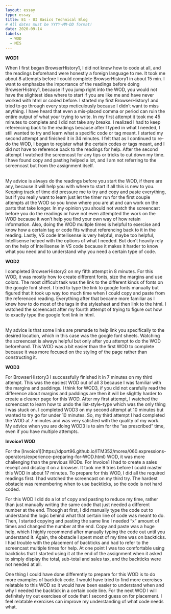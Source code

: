 ```yaml
---
layout: essay
type: essay
title: E1 - UI Basics Technical Blog
# All dates must be YYYY-MM-DD format!
date: 2020-09-14
labels:
  - WOD
  - MIS
---
```

<p><b>WOD1</b></p>
When I first began BrowserHistory1, I did not know how to code at all, and the readings beforehand were honestly a foreign language to me. It took me about 8 attempts before I could complete BrowserHistory1 in about 15 min. I want to emphasize the importance of the readings before doing BrowserHistroy1, because if you jump right into the WOD, you would not have the slightest idea where to start if you are like me and have never worked with html or coded before. I started my first BrowserHistory1 and tried to go through every step meticulously because I didn’t want to miss anything. I have heard that even a mis-placed comma or period can ruin the entire output of what your trying to write. In my first attempt it took me 45 minutes to complete and I did not take any breaks. I realized I had to keep referencing back to the readings because after I typed in what I needed, I still wanted to try and learn what a specific code or tag meant. I started my second attempt and finished it in 34 minutes. I felt that as I continued to re-do the WOD, I began to register what the certain codes or tags meant, and I did not have to reference back to the readings for help. After the second attempt I watched the screencast for any tips or tricks to cut down my time. I have found copy and pasting helped a lot, and I am not referring to the screencast but from the assignment itself.

<br>My advice is always do the readings before you start the WOD, if there are any, because it will help you with where to start if all this is new to you. Keeping track of time did pressure me to try and copy and paste everything, but if you really want to learn just let the timer run for the first couple attempts at the WOD so you know where you are at and can work on the parts that take longer. In my opinion you should not watch the screencast before you do the readings or have not even attempted the work on the WOD because it won’t help you find your own way of how retain information. Also, doing the WOD multiple times is helpful to exercise and know how a certain tag or code fits without referencing back to it in the reading. Lastly, VS code Intellisense is very helpful, maybe too helpful, Intellisense helped with the options of what I needed. But don’t heavily rely on the help of Intellisense in VS code because it makes it harder to know what you need and to understand why you need a certain type of code.


<p><b>WOD2</b></p>
I completed BrowserHistory2 on my fifth attempt in 8 minutes. For this WOD, it was mostly how to create different fonts, size the margins and use colors. The most difficult task was the link to the different kinds of fonts on the google font sheet. I tried to type the link to google fonts manually but figured that it took up way too much time when I could copy and paste from the referenced reading. Everything after that became more familiar as I knew how to do most of the tags in the stylesheet and then link to the html. I watched the screencast after my fourth attempt of trying to figure out how to exactly type the google font link in html.

<br>My advice is that some links are premade to help link you specifically to the desired location, which in this case was the google font sheets. Watching the screencast is always helpful but only after you attempt to do the WOD beforehand. This WOD was a bit easier than the first WOD to complete because it was more focused on the styling of the page rather than constructing it.

<p><b>WOD3</b></p>
For BrowserHistory3 I successfully finished it in 7 minutes on my third attempt. This was the easiest WOD out of all 3 because I was familiar with the margins and paddings. I think for WOD3, if you did not carefully read the difference about margins and paddings are then it will be slightly harder to create a cleaner page for this WOD. After my first attempt, I watched the screencast to learn how to undo the list-style-type which was the only thing I was stuck on. I completed WOD3 on my second attempt at 10 minutes but wanted to try go for under 10 minutes. So, my third attempt I had completed the WOD at 7 minutes and was very satisfied with the quality of my work. My advice when you are doing WOD3 is to aim for the “as prescribed” time, even if you have multiple attempts.  

<p><b>Invoice1 WOD</b></p>
For the [Invoice1](https://dport96.github.io/ITM352/morea/060.expressions-operators/experience-preparing-for-WOD.html) WOD, it was more challenging than the previous WODs. For Invoice1 I had to create a sales receipt and display it on a browser. It took me 9 tries before I could master this WOD in about 17 minutes. To prepare for this WOD, I did all the required readings first. I had watched the screencast on my third try. The hardest obstacle was remembering when to use backticks, so the code is not hard coded. 

For this WOD I did do a lot of copy and pasting to reduce my time, rather than just manually writing the same code that just needed a different number at the end. Though at first, I did manually type the code out to understand the logic behind what that certain line of code was meant to do. Then, I started copying and pasting the same line I needed “x” amount of times and changed the number at the end. Copy and paste was a huge help, which I highly recommend after manually typing the code out until you understand it. Again, the obstacle I spent most of my time was on backticks. I had trouble with the placement of backticks and had to refer to the screencast multiple times for help. At one point I was too comfortable using backticks that I started using it at the end of the assignment when it asked to simply display the total, sub-total and sales tax, and the backticks were not needed at all.

One thing I could have done differently to prepare for this WOD is to do more examples of backtick code. I would have tried to find more exercises relatable to this WOD so it would have been easier to understand when and why I needed the backtick in a certain code line. For the next WOD I will definitely try out exercises of code that I second guess on for placement. I feel relatable exercises can improve my understanding of what code needs what.  

